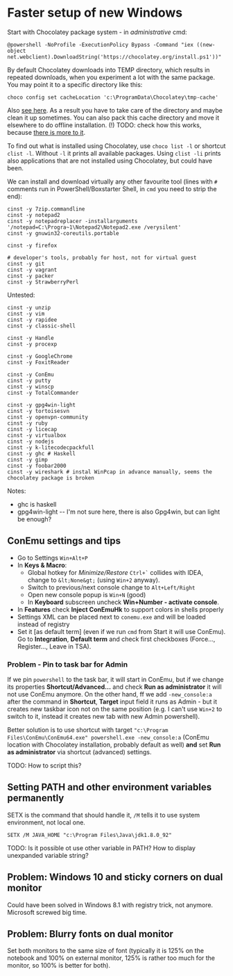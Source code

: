 # Faster setup of new Windows

Start with Chocolatey package system - in *administrative* cmd:
```
@powershell -NoProfile -ExecutionPolicy Bypass -Command "iex ((new-object net.webclient).DownloadString('https://chocolatey.org/install.ps1'))"
```

By default Chocolatey downloads into TEMP directory, which results in repeated downloads, when
you experiment a lot with the same package. You may point it to a specific directory like this:
```
choco config set cacheLocation 'c:\ProgramData\Chocolatey\tmp-cache'
```
Also [see here](https://github.com/chocolatey/choco/wiki/How-To-Change-Cache). As a result
you have to take care of the directory and maybe clean it up sometimes. You can also pack this
cache directory and move it elsewhere to do offline installation.
(!) TODO: check how this works, because [there is more to it](http://stackoverflow.com/questions/18528919/how-to-install-chocolatey-packages-offline).

To find out what is installed using Chocolatey, use `choco list -l` or shortcut `clist -l`.
Without `-l` it prints all available packages. Using `clist -li` prints also applications
that are not installed using Chocolatey, but could have been.

We can install and download virtually any other favourite tool (lines with `#` comments run
in PowerShell/Boxstarter Shell, in `cmd` you need to strip the end):
```
cinst -y 7zip.commandline
cinst -y notepad2
cinst -y notepadreplacer -installarguments '/notepad=C:\Progra~1\Notepad2\Notepad2.exe /verysilent'
cinst -y gnuwin32-coreutils.portable

cinst -y firefox

# developer's tools, probably for host, not for virtual guest
cinst -y git
cinst -y vagrant
cinst -y packer
cinst -y StrawberryPerl
```

Untested:
```
cinst -y unzip
cinst -y vim
cinst -y rapidee
cinst -y classic-shell

cinst -y Handle
cinst -y procexp

cinst -y GoogleChrome
cinst -y FoxitReader

cinst -y ConEmu
cinst -y putty
cinst -y winscp
cinst -y TotalCommander

cinst -y gpg4win-light
cinst -y tortoisesvn
cinst -y openvpn-community
cinst -y ruby
cinst -y licecap
cinst -y virtualbox
cinst -y nodejs
cinst -y k-litecodecpackfull
cinst -y ghc # Haskell
cinst -y gimp
cinst -y foobar2000
cinst -y wireshark # instal WinPcap in advance manually, seems the chocolatey package is broken
```

Notes:
* ghc is haskell
* gpg4win-light -- I'm not sure here, there is also Gpg4win, but can light be enough?

## ConEmu settings and tips

* Go to Settings `Win+Alt+P`
* In **Keys & Macro**:
	* Global hotkey for *Minimize/Restore* `` Ctrl+` `` collides with IDEA, change to `&lt;None&gt;`
(using `Win+2` anyway).
	* Switch to previous/next console change to `Alt+Left/Right`
	* Open new console popup is `Win+N` (good)
	* In **Keyboard** subscreen uncheck **Win+Number - activate console**.
* In **Features** check **Inject ConEmuHk** to support colors in shells properly
* Settings XML can be placed next to `conemu.exe` and will be loaded instead of registry
* Set it [as default term] (even if we run `cmd` from Start it will use ConEmu). Go to
**Integration**, **Default term** and check first checkboxes (Force..., Register..., Leave in TSA).

### Problem - Pin to task bar for Admin

If we pin `powershell` to the task bar, it will start in ConEmu, but if we change its properties
**Shortcut/Advanced...** and check **Run as administrator** it will not use ConEmu anymore.
On the other hand, ff we add `-new_console:a` after the command in **Shortcut**, **Target** input
field it runs as Admin - but it creates new taskbar icon not on the same position (e.g. I can't
use `Win+2` to switch to it, instead it creates new tab with new Admin powershell).

Better solution is to use shortcut with target
`"c:\Program Files\ConEmu\ConEmu64.exe" powershell.exe -new_console:a` (ConEmu location with
Chocolatey installation, probably default as well) **and** set **Run as administrator** via
shortcut (advanced) settings.

TODO: How to script this?

## Setting PATH and other environment variables permanently

SETX is the command that should handle it, `/M` tells it to use system environment, not local one.
```
SETX /M JAVA_HOME "c:\Program Files\Java\jdk1.8.0_92"
```

TODO: Is it possible ot use other variable in PATH? How to display unexpanded variable string?


## Problem: Windows 10 and sticky corners on dual monitor

Could have been solved in Windows 8.1 with registry trick, not anymore. Microsoft screwed big time.


## Problem: Blurry fonts on dual monitor

Set both monitors to the same size of font (typically it is 125% on the notebook and 100% on
external monitor, 125% is rather too much for the monitor, so 100% is better for both).